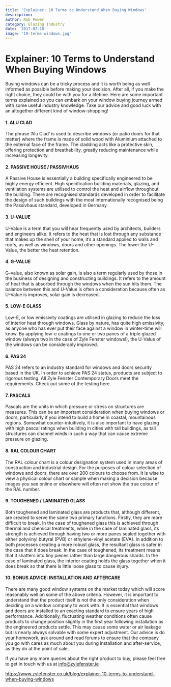 ```yaml
---
title: 'Explainer: 10 Terms to Understand When Buying Windows'
description: 
author: Rob Power
category: Glazing Industry
date: '2017-07-18'
image: '10-terms-windows.jpg'
---
```


# Explainer: 10 Terms to Understand When Buying Windows
Buying windows can be a tricky process and it is worth being as well informed as possible before making your decision. After all, if you make the right choice, they could be with you for a lifetime. Here are some important terms explained so you can embark on your window buying journey armed with some useful industry knowledge. Take our advice and good luck with an altogether different kind of window-shopping!

#### 1. ALU CLAD
The phrase ‘Alu Clad’ is used to describe windows (or patio doors for that matter) where the frame is made of solid wood with Aluminium attached to the external face of the frame. The cladding acts like a protective skin, offering protection and breathability, greatly reducing maintenance while increasing longevity.
#### 2. PASSIVE HOUSE / PASSIVHAUS
A Passive House is essentially a building specifically engineered to be highly energy efficient. High specification building materials, glazing, and ventilation systems are utilised to control the heat and airflow throughout the building. There are recognised standards developed in order to facilitate the design of such buildings with the most internationally recognised being the Passivhaus standard, developed in Germany.
#### 3. U-VALUE
U-Value is a term that you will hear frequently used by architects, builders and engineers alike. It refers to the heat that is lost through any substance that makes up the shell of your home, it’s a standard applied to walls and roofs, as well as windows, doors and other openings. The lower the U-Value, the better the heat retention.
#### 4. G-VALUE
G-value, also known as solar gain, is also a term regularly used by those in the business of designing and constructing buildings. It refers to the amount of heat that is absorbed through the windows when the sun hits them. The balance between this and U-Value is often a consideration because often as U-Value is improves, solar gain is decreased.
#### 5. LOW-E GLASS
Low-E, or low emissivity coatings are utilised in glazing to reduce the loss of interior heat through windows. Glass by nature, has quite high emissivity, as anyone who has ever put their face against a window in winter-time will know. By applying low-e coatings to one or two panes of a triple glazed window (always two in the case of Zyle Fenster windows!), the U-Value of the windows can be considerably improved.
#### 6. PAS 24
PAS 24 refers to an industry standard for windows and doors security based in the UK. In order to achieve PAS 24 status, products are subject to rigorous testing. All Zyle Fenster Contemporary Doors meet the requirements. Check out some of the testing here.
#### 7. PASCALS
Pascals are the units in which pressure or stress on structures are measures. This can be an important consideration when buying windows or doors, particularly if you intend to build a home in coastal, mountainous regions. Somewhat counter-intuitively, it is also important to have glazing with high pascal ratings when building in cities with tall buildings, as tall structures can channel winds in such a way that can cause extreme pressure on glazing.
#### 8. RAL COLOUR CHART
The RAL colour chart is a colour designation system used in many areas of construction and industrial design. For the purposes of colour selection of windows and doors, there are over 200 colours to choose from. It is wise to view a physical colour chart or sample when making a decision because images you see online or elsewhere will often not show the true colour of the RAL number.
#### 9. TOUGHENED / LAMINATED GLASS
Both toughened and laminated glass are products that, although different, are created to serve the same two primary functions. Firstly, they are more difficult to break. In the case of toughened glass this is achieved through thermal and chemical treatments, while in the case of laminated glass, its strength is achieved through having two or more panes sealed together with either polyvinyl butyral (PVB) or ethylene-vinyl acetate (EVA). In addition to both processes creating a more robust glass, the resultant glass is safer in the case that it does break. In the case of toughened, its treatment means that it shatters into tiny pieces rather than large dangerous shards. In the case of laminated glass, the interior coating holds the glass together when it does break so that there is little loose glass to cause injury.
#### 10. BONUS ADVICE: INSTALLATION AND AFTERCARE
There are many good window systems on the market today which will score reasonably well on some of the above criteria. However, it is important to understand that the product itself is not the only consideration when deciding on a window company to work with. It is essential that windows and doors are installed to an exacting standard to ensure years of high performance. Additionally, fluctuating weather conditions often cause products to change position slightly in the first year following installation as the engineered products settle. This may cause some water or air leakage but is nearly always solvable with some expert adjustment. Our advice is do your homework, ask around and read forums to ensure that the company you go with cares as much about you during installation and after-service, as they do at the point of sale.

If you have any more queries about the right product to buy, please feel free to get in touch with us at info@zylefenster.ie

https://www.zylefenster.co.uk/blog/explainer-10-terms-to-understand-when-buying-windows
